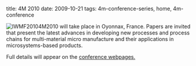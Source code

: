 title: 4M 2010
date: 2009-10-21
tags: 4m-conference-series, home, 4m-conference


<!--break-->
![IWMF2010](/images/4m-logotight.png)4M2010 will take place in Oyonnax, France. Papers are invited that present the latest advances in developing new processes and process chains for multi-material micro manufacture and their applications in microsystems-based products.  
  
Full details will appear on the [conference webpages.](../conference/2010.html)